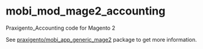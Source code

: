 # mobi_mod_mage2_accounting

Praxigento_Accounting code for Magento 2

See [praxigento/mobi_app_generic_mage2](https://github.com/praxigento/mobi_app_generic_mage2) package 
to get more information.